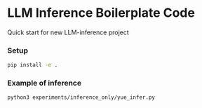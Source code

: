 # LLM Inference Boilerplate Code
Quick start for new LLM-inference project


### Setup
```bash
pip install -e . 
```

### Example of inference
```bash
python3 experiments/inference_only/yue_infer.py
```